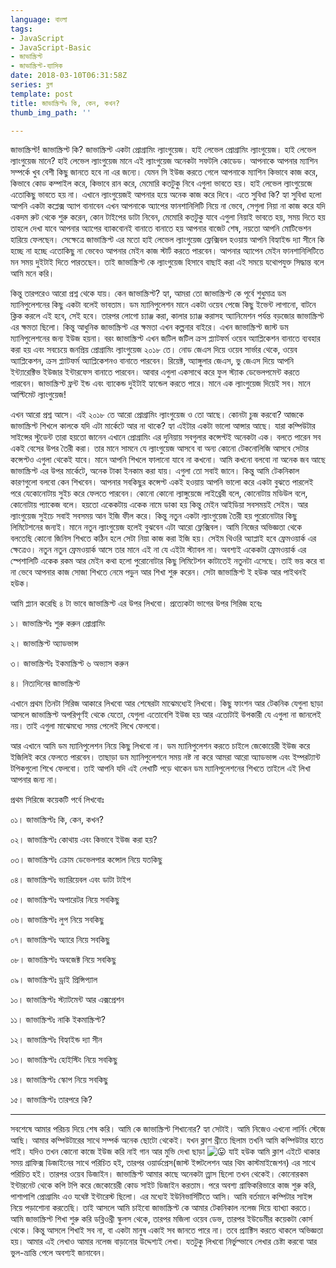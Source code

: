 ```yaml
---
language: বাংলা
tags:
- JavaScript
- JavaScript-Basic
- জাভাস্ক্রিপ্ট
- জাভাস্ক্রিপ্ট-ব্যাসিক
date: 2018-03-10T06:31:58Z
series: ব্লগ
template: post
title: জাভাস্ক্রিপ্টঃ কি, কেন, কখন?
thumb_img_path: ''

---
```

জাভাস্ক্রিপ্ট! জাভাস্ক্রিপ্ট কি? জাভাস্ক্রিপ্ট একটা প্রোগ্রামিং ল্যাংগুয়েজ। হাই লেভেল প্রোগ্রামিং ল্যাংগুয়েজ। হাই লেভেল ল্যাংগুয়েজ মানে? হাই লেভেল ল্যাংগুয়েজ মানে এই ল্যাংগুয়েজ অনেকটা সফটলি কোডেড। আপনাকে আপনার ম্যাশিন সম্পর্কে খুব বেশী কিছু জানতে হবে না এর জন্যে। যেমন সি ইউজ করতে গেলে আপনাকে ম্যাশিন কিভাবে কাজ করে, কিভাবে কোড কম্পাইল করে, কিভাবে রান করে, মেমোরি কতটুকু নিবে এগুলা ভাবতে হয়। হাই লেভেল ল্যাংগুয়েজে এতোকিছু ভাবতে হয় না। এখানে ল্যাংগুয়েজই আপনার হয়ে অনেক কাজ করে দিবে। এতে সুবিধা কি? হ্যা সুবিধা হলো আপনি একটা কপ্লেক্স অ্যাপ বানাবেন এখন আপনাকে অ্যাপের ফানশানিলিটি নিয়ে না ভেবে, সেগুলা নিয়া না কাজ করে যদি একদম রুট থেকে শুরু করেন, কোন টাইপের ডাটা নিবেন, মেমোরি কতটুকু যাবে এগুলা নিয়াই ভাবতে হয়, সময় দিতে হয় তাহলে দেখা যাবে আপনার অ্যাপের ব্যাকবোনই বানাতে বানাতে হয় আপনার বাজেট শেষ, নয়তো আপনি মোটিভেশন হারিয়ে ফেলছেন। সেক্ষেত্রে জাভাস্ক্রিপ্ট এর মতো হাই লেভেল ল্যাংগুয়েজ ফ্লেক্সিবল হওয়ায় আপনি বিহ্যাইন্ড দ্যা সীনে কি হচ্ছে না হচ্ছে এতোকিছু না ভেবেও আপনার মেইন কাজ স্টার্ট করতে পারবেন। আপনার অ্যাপেন মেইন ফানশানিলিটিতে মন সময় দুইটাই দিতে পারতছেন। তাই জাভাস্ক্রিপ্ট কে ল্যাংগুয়েজ হিসাবে বাছাই করা এই সময়ে যথোপযুক্ত সিদ্ধান্ত বলে আমি মনে করি।

কিন্তু তারপরেও আরো প্রশ্ন থেকে যায়। কেন জাভাস্ক্রিপ্ট? হ্যা, আমরা তো জাভাস্ক্রিপ্ট কে পূর্বে শুধুমাত্র ডম ম্যানিপুলেশনের কিছু একটা বলেই ভাবতাম। ডম ম্যানিপুলেশন মানে একটা ওয়েব পেজে কিছু ইভেন্ট লাগানো, বাটনে ক্লিক করলে এই হবে, সেই হবে। তারপর লোগো চ্যাঞ্জ করা, কালার চ্যাঞ্জ করাসহ অ্যানিমেশন পর্যন্ত বড়জোর জাভাস্ক্রিপ্ট এর ক্ষমতা ছিলো। কিন্তু আধুনিক জাভাস্ক্রিপ্ট এর ক্ষমতা এখন কল্পনার বাইরে। এখন জাভাস্ক্রিপ্ট জাস্ট ডম ম্যানিপুলেশনের জন্য ইউজ হয়না। বরং জাভাস্ক্রিপ্ট এখন জটিল জটিল ক্রস প্ল্যাটফর্ম ওয়েব অ্যাপ্লিকেশন বানাতে ব্যবহার করা হয় এবং সবচেয়ে জনপ্রিয় প্রোগ্রামিং ল্যাংগুয়েজ ২০১৮ তে। নোড জেএস দিয়ে ওয়েব সার্ভার থেকে, ওয়েব অ্যাপ্লিকেশন, ক্রস প্ল্যাটফর্ম অ্যাপ্লিকেশনও বানাতে পারবেন। রিয়েক্ট, অ্যাঙ্গুলার জেএস, ভু জেএস দিয়ে আপনি ইন্ট্যারেক্টিভ ইউজার ইন্টারফেস বানাতে পারবেন। আবার এগুলা একসাথে করে ফুল স্ট্যাক ডেভেলপমেন্ট করতে পারবেন। জাভাস্ক্রিপ্ট ফ্রন্ট ইন্ড এবং ব্যাকেন্ড দুইটাই হ্যান্ডেল করতে পারে। মানে এক ল্যাংগুয়েজ দিয়েই সব। মানে আল্টিমেট ল্যাংগুয়েজ!

এখন আরো প্রশ্ন আসে। এই ২০১৮ তে আরো প্রোগ্রামিং ল্যাংগুয়েজ ও তো আছে। কোনটা চুজ করবো? আজকে জাভাস্ক্রিপ্ট শিখলে কালকে যদি এটা মার্কেটে আর না থাকে? হ্যা এইটার একটা ভালো আন্সার আছে। যারা কম্পিউটার সাইন্সের স্টুডেন্ট তারা হয়তো জানেন এখানে প্রোগ্রামিং এর দুনিয়ায় সবগুলার কন্সেপ্টই অনেকটা এক। বলতে পারেন সব একই বেসের উপর তৈরী করা। তার মানে সামনে যে ল্যাংগুয়েজ আসবে বা অন্য কোনো টেকনোলিজি আসবে সেটার কন্সেপ্টও এগুলা থেকেই যাবে। মানে আপনি শিখলে ফালানো যাবে না কখনো। আমি কখনো বলবো না অনেক জব আছে জাভাস্ক্রিপ্ট এর উপর মার্কেটে, অনেক টাকা ইনকাম করা যায়। এগুলা তো সবাই জানে। কিন্তু আমি টেকনিকাল কারণগুলো বলবো কেন শিখবেন। আপনার সবকিছুর কন্সেপ্ট একই হওয়ায় আপনি ভালো করে একটা বুঝতে পারলেই পরে যেকোনোটায় সুইচ করে ফেলতে পারবেন। কোনো কোনো ল্যাঙ্গুয়েজে লাইব্রেরী বলে, কোনোটায় মডিউল বলে, কোনোটায় প্যাকেজ বলে। হয়তো একেকটায় একেক নামে ডাকা হয় কিন্তু মেইন আইডিয়া সবসময়ই সেইম। আর ল্যাংগুয়েজ সুইচে সবাই সবসময় আন ইজি ফীল করে। কিন্তু নতুন একটা ল্যাংগুয়েজ তৈরী হয় পুরোনোটার কিছু লিমিটেশনের জন্যই। মানে নতুন ল্যাংগুয়েজ হলেই বুঝবেন এটা আরো ফ্লেক্সিবল। আমি নিজের অভিজ্ঞতা থেকে বলতেছি কোনো জিনিস শিখতে কঠিন হলে সেটা নিয়া কাজ করা ইজি হয়। সেইম থিওরি অ্যাপ্লাই হবে ফ্রেমওয়ার্ক এর ক্ষেত্রেও। নতুন নতুন ফ্রেমওয়ার্ক আসে তার মানে এই না যে এইটা স্ট্যাবল না। অবশ্যই একেকটা ফ্রেমওয়ার্ক এর স্পেশালিটি একেক রকম আর মেইন কথা হলো পুরোনোটার কিছু লিমিটেশন কাটাতেই নতুনটা এসেছে। তাই ভয় করে বা না ভেবে আপনার কাজ সোজা শিখতে নেমে পড়ুন আর শিখা শুরু করেন। সেটা জাভাস্ক্রিপ্ট ই হউক আর পাইথনই হউক।

আমি প্ল্যান করেছি ৪ টা ভাবে জাভাস্ক্রিপ্ট এর উপর লিখবো। প্রত্যেকটা ভাগের উপর সিরিজ হবেঃ

১। জাভাস্ক্রিপ্টঃ শুরু করুন প্রোগ্রামিং

২। জাভাস্ক্রিপ্ট অ্যাডভান্স

৩। জাভাস্ক্রিপ্টঃ ইকমাস্ক্রিপ্ট ৬ অভ্যাস করুন

৪। নিত্যদিনের জাভাস্ক্রিপ্ট

এখানে প্রথম তিনটা সিরিজ আকারে লিখবো আর শেষেরটা মাঝেমধ্যেই লিখবো। কিছু ফাংশন আর টেকনিক যেগুলা ছাড়া আসলে জাভাস্ক্রিপ্ট অপরিপূর্ণই থেকে যেতো, যেগুলা এতোবেশি ইউজ হয় আর এতোটাই উপকারী যে এগুলা না জানলেই নয়। তাই এগুলা মাঝেমধ্যে সময় পেলেই লিখে ফেলবো।

আর এখানে আমি ডম ম্যানিপুলেশন নিয়ে কিছু লিখবো না। ডম ম্যানিপুলেশন করতে চাইলে জেকোয়েরী ইউজ করে ইজিলিই করে ফেলতে পারবেন। তাছাড়া ডম ম্যানিপুলেশনে সময় নষ্ট না করে আমরা আরো অ্যাডভান্স এবং ইম্পরট্যান্ট টপিকগুলো শিখে ফেলবো। তাই আপনি যদি এই লেখাটি পড়ে থাকেন ডম ম্যানিপুলেশনের শিখতে তাইলে এই লিখা আপনার জন্য না।

প্রথম সিরিজে কয়েকটি পর্বে লিখবোঃ

০১। জাভাস্ক্রিপ্টঃ কি, কেন, কখন?

০২। জাভাস্ক্রিপ্টঃ কোথায় এবং কিভাবে ইউজ করা হয়?

০৩। জাভাস্ক্রিপ্টঃ ক্রোম ডেভেলপার কন্সোল নিয়ে যতকিছু

০৪। জাভাস্ক্রিপ্টঃ ভ্যারিয়েবল এবং ডাটা টাইপ

০৫। জাভাস্ক্রিপ্টঃ অপারেটর নিয়ে সবকিছু

০৬। জাভাস্ক্রিপ্টঃ লুপ নিয়ে সবকিছু

০৭। জাভাস্ক্রিপ্টঃ অ্যারে নিয়ে সবকিছু

০৮। জাভাস্ক্রিপ্টঃ অবজেক্ট নিয়ে সবকিছু

০৯। জাভাস্ক্রিপ্টঃ ড্রাই প্রিন্সিপ্যাল

১০। জাভাস্ক্রিপ্টঃ স্ট্যাটমেন্ট আর এক্সপ্রেশন

১১। জাভাস্ক্রিপ্টঃ নাকি ইকমাস্ক্রিপ্ট?

১২। জাভাস্ক্রিপ্টঃ বিহ্যাইন্ড দ্যা সীন

১৩। জাভাস্ক্রিপ্টঃ হোইস্টিং নিয়ে সবকিছু

১৪। জাভাস্ক্রিপ্টঃ স্কোপ নিয়ে সবকিছু

১৫। জাভাস্ক্রিপ্টঃ তারপরে কি?

***

সবশেষে আমার পরিচয় দিয়ে শেষ করি। আমি কে জাভাস্ক্রিপ্ট শিখানোর? হ্যা সেটাই। আমি নিজেও এখনো লার্নিং স্টেজে আছি। আমার কম্পিউটারের সাথে সম্পর্ক অনেক ছোটো থেকেই। যখন ক্লাশ থ্রীতে ছিলাম তখনি আমি কম্পিউটার হাতে পাই। যদিও তখন কোনো কাজে ইউজ করি নাই গান আর মুভি দেখা ছাড়া ![😛](https://s.w.org/images/core/emoji/12.0.0-1/svg/1f61b.svg) যাই হউক আমি ক্লাশ এইটে থাকার সময় গ্রাফিক্স ডিজাইনের সাথে পরিচিত হই, তারপর ওয়ার্ডপ্রেস(জাস্ট ইন্সটলেশন আর থিম কাস্টমাইজেশন) এর সাথে পরিচিত হই। তারপর ওয়েব ডিজাইন। জাভাস্ক্রিপ্ট আমার কাছে অনেকটা ত্ত্রাস ছিলো তখন থেকেই। কোনোরকম ইন্টারনেট থেকে কপি টপি করে জেকোয়েরী কোড সাইট ডিজাইন করতাম। পরে অবশ্য গ্রাফিকরিভারে কাজ শুরু করি, পাশাপাশি প্রোগ্রামিং এও যথেষ্ট ইন্টারেস্ট ছিলো। এর মধ্যেই ইউনিভার্সিটিতে আসি। আমি বর্তমানে কম্পিটার সাইন্স নিয়ে পড়াশোনা করতেছি। তাই আসলে আমি চাইবো জাভাস্ক্রিপ্ট কে আমার টেকনিকাল নলেজ দিয়ে ব্যাখ্যা করতে। আমি জাভাস্ক্রিপ্ট শিখা শুরু করি ডব্লিওথ্রী স্কুলস থেকে, তারপর মজিলা ওয়েব ডেভ, তারপর ইউডেমীর কয়েকটা কোর্স থেকে। কিন্তু আসলে শিখাই সব না, বা একটা মানুষ একাই সব জানতে পারে না। তবে প্র্যাক্টিস করতে থাকলে অভিজ্ঞতা হয়। আমার এই লেখাও আমার নলেজ বাড়ানোর উদ্দেশ্যই লেখা। যতটুকু লিখবো নির্ভুল্ভাবে লেখার চেষ্টা করবো আর ভুল-ভ্রান্তি পেলে অবশ্যই জানাবেন।